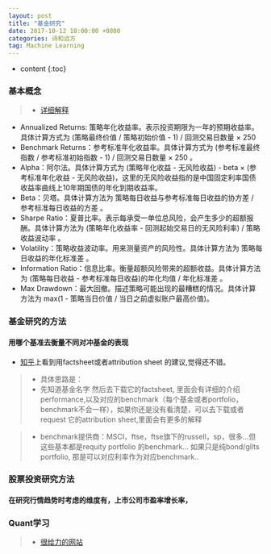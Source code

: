 ```yaml
---
layout: post
title: "基金研究"
date: 2017-10-12 18:00:00 +0800 
categories: 诗和远方
tag: Machine Learning
---
```

* content
{:toc}



### 基本概念 
>- [详细解释](https://community.bigquant.com/t/%E9%87%8F%E5%8C%96%E5%AD%A6%E5%A0%82-%E7%AD%96%E7%95%A5%E5%BC%80%E5%8F%91%E7%AD%96%E7%95%A5%E5%9B%9E%E6%B5%8B%E7%BB%93%E6%9E%9C%E6%8C%87%E6%A0%87%E8%AF%A6%E8%A7%A3/257)
+ Annualized Returns: 策略年化收益率。表示投资期限为一年的预期收益率。具体计算方式为 (策略最终价值 / 策略初始价值 - 1) / 回测交易日数量 × 250
+ Benchmark Returns：参考标准年化收益率。具体计算方式为 (参考标准最终指数 / 参考标准初始指数 - 1) / 回测交易日数量 × 250 。
+ Alpha：阿尔法。具体计算方式为 (策略年化收益 - 无风险收益) - beta × (参考标准年化收益 - 无风险收益)，这里的无风险收益指的是中国固定利率国债收益率曲线上10年期国债的年化到期收益率。
+ Beta：贝塔。具体计算方法为 策略每日收益与参考标准每日收益的协方差 / 参考标准每日收益的方差 。
+ Sharpe Ratio：夏普比率。表示每承受一单位总风险，会产生多少的超额报酬。具体计算方法为 (策略年化收益率 - 回测起始交易日的无风险利率) / 策略收益波动率 。
+ Volatility：策略收益波动率。用来测量资产的风险性。具体计算方法为 策略每日收益的年化标准差 。
+ Information Ratio：信息比率。衡量超额风险带来的超额收益。具体计算方法为 (策略每日收益 - 参考标准每日收益)的年化均值 / 年化标准差 。
+ Max Drawdown：最大回撤。描述策略可能出现的最糟糕的情况。具体计算方法为 max(1 - 策略当日价值 / 当日之前虚拟账户最高价值)。

### 基金研究的方法
#### 用哪个基准去衡量不同对冲基金的表现
+ [知乎](https://www.zhihu.com/question/35213483/answer/61835966)上看到用factsheet或者attribution sheet 的建议,觉得还不错。
>- 具体思路是：
>- 先知道基金名字 然后去下载它的factsheet, 里面会有详细的介绍performance,以及对应的benchmark（每个基金或者portfolio，benchmark不会一样），如果你还是没有看清楚，可以去下载或者request 它的attribution sheet,里面会有更多的解释

>- benchmark提供商：MSCI，ftse，ftse旗下的russell，sp，很多...但这些基本都是requity portfolio 的benchmark... 如果只是纯bond/gilts portfolio, 那是可以对应利率作为对应benchmark..


### 股票投资研究方法
#### 在研究行情趋势时考虑的维度有，上市公司市盈率增长率，

### Quant学习
>- [很给力的网站](https://community.bigquant.com/)